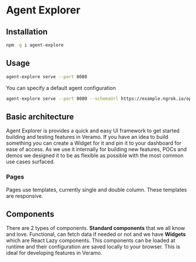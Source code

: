 # Agent Explorer

## Installation

```bash
npm -g i agent-explore
```

## Usage

```bash
agent-explore serve --port 8080
```

You can specify a default agent configuration

```bash
agent-explore serve --port 8080 --schemaUrl https://example.ngrok.io/open-api.json --apiKey test123 --name Agent
```

## Basic architecture

Agent Explorer is provides a quick and easy UI framework to get started building and testing features in Veramo. If you have an idea to build something you can create a Widget for it and pin it to your dashboard for ease of access. As we use it internally for building new features, POCs and demos we designed it to be as flexible as possible with the most common use cases surfaced.

### Pages

Pages use templates, currently single and double column. These templates are responsive.

## Components

There are 2 types of components. **Standard components** that we all know and love. Functional, can fetch data if needed or not and we have **Widgets** which are React Lazy components. This components can be loaded at runtime and their configuration are saved locally to your browser. This is ideal for developing features in Veramo.
